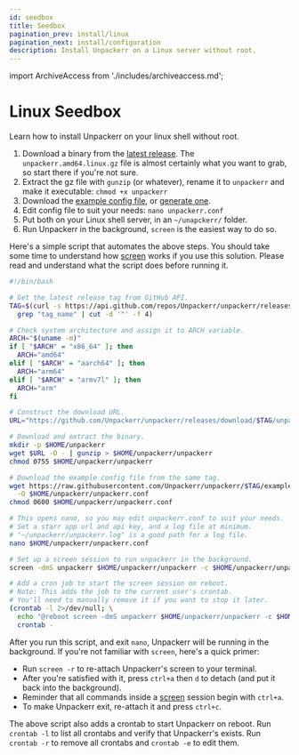 ```yaml
---
id: seedbox
title: Seedbox
pagination_prev: install/linux
pagination_next: install/configuration
description: Install Unpackerr on a Linux server without root.
---
```


import ArchiveAccess from './includes/archiveaccess.md';

# Linux Seedbox

Learn how to install Unpackerr on your linux shell without root.

1. Download a binary from the [latest release](https://github.com/Unpackerr/unpackerr/releases/latest).
  The `unpackerr.amd64.linux.gz` file is almost certainly what you want to grab,
  so start there if you're not sure.
1. Extract the gz file with `gunzip` (or whatever), rename it to `unpackerr` and make it executable: `chmod +x unpackerr`
1. Download the [example config file](https://github.com/Unpackerr/unpackerr/blob/main/examples/unpackerr.conf.example),
   or [generate one](https://notifiarr.com/unpackerr.php).
1. Edit config file to suit your needs: `nano unpackerr.conf`
1. Put both on your Linux shell server, in an `~/unapckerr/` folder.
1. Run Unpackerr in the background, `screen` is the easiest way to do so.

<ArchiveAccess />

Here's a simple script that automates the above steps.
You should take some time to understand how [screen](https://wiki.archlinux.org/title/GNU_Screen)
works if you use this solution. Please read and understand what the script does before running it.

```bash
#!/bin/bash

# Get the latest release tag from GitHub API.
TAG=$(curl -s https://api.github.com/repos/Unpackerr/unpackerr/releases/latest | \
  grep "tag_name" | cut -d '"' -f 4)

# Check system architecture and assign it to ARCH variable.
ARCH="$(uname -m)"
if [ "$ARCH" = "x86_64" ]; then
  ARCH="amd64"
elif [ "$ARCH" = "aarch64" ]; then
  ARCH="arm64"
elif [ "$ARCH" = "armv7l" ]; then
  ARCH="arm"
fi

# Construct the download URL.
URL="https://github.com/Unpackerr/unpackerr/releases/download/$TAG/unpackerr.${ARCH}.linux.gz"

# Download and extract the binary.
mkdir -p $HOME/unpackerr
wget $URL -O - | gunzip > $HOME/unpackerr/unpackerr
chmod 0755 $HOME/unpackerr/unpackerr

# Download the example config file from the same tag.
wget https://raw.githubusercontent.com/Unpackerr/unpackerr/$TAG/examples/unpackerr.conf.example \
  -O $HOME/unpackerr/unpackerr.conf
chmod 0600 $HOME/unpackerr/unpackerr.conf

# This opens nano, so you may edit unpackerr.conf to suit your needs.
# Set a starr app url and api key, and a log file at minimum.
# "~/unpackerr/unpackerr.log" is a good path for a log file.
nano $HOME/unpackerr/unpackerr.conf

# Set up a screen session to run unpackerr in the background.
screen -dmS unpackerr $HOME/unpackerr/unpackerr -c $HOME/unpackerr/unpackerr.conf

# Add a cron job to start the screen session on reboot.
# Note: This adds the job to the current user's crontab.
# You'll need to manually remove it if you want to stop it later.
(crontab -l 2>/dev/null; \
  echo "@reboot screen -dmS unpackerr $HOME/unpackerr/unpackerr -c $HOME/unpackerr/unpackerr.conf") | \
  crontab -
```

After you run this script, and exit `nano`, Unpackerr will be running in the background.
If you're not familiar with `screen`, here's a quick primer:

- Run `screen -r` to re-attach Unpackerr's screen to your terminal.
- After you're satisfied with it, press `ctrl+a` then `d` to detach (and put it back into the background).
- Reminder that all commands inside a [screen](https://wiki.archlinux.org/title/GNU_Screen)
  session begin with `ctrl+a`.
- To make Unpackerr exit, re-attach it and press `ctrl+c`.

The above script also adds a crontab to start Unpackerr on reboot.
Run `crontab -l` to list all crontabs and verify that Unpackerr's exists.
Run `crontab -r` to remove all crontabs and `crontab -e` to edit them.
